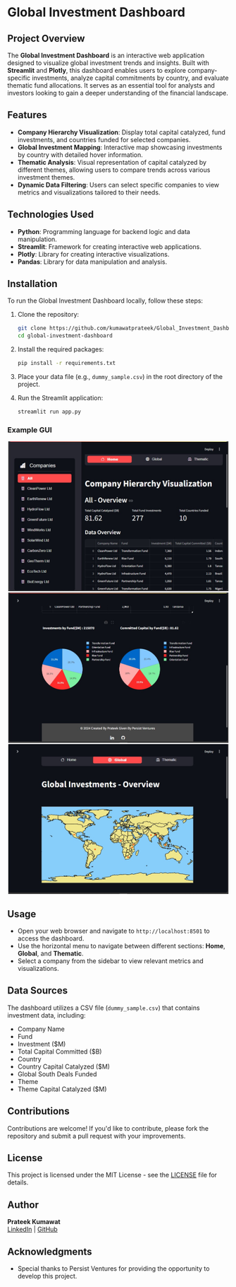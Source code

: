 # Global Investment Dashboard

## Project Overview
The **Global Investment Dashboard** is an interactive web application designed to visualize global investment trends and insights. Built with **Streamlit** and **Plotly**, this dashboard enables users to explore company-specific investments, analyze capital commitments by country, and evaluate thematic fund allocations. It serves as an essential tool for analysts and investors looking to gain a deeper understanding of the financial landscape.

## Features
- **Company Hierarchy Visualization**: Display total capital catalyzed, fund investments, and countries funded for selected companies.
- **Global Investment Mapping**: Interactive map showcasing investments by country with detailed hover information.
- **Thematic Analysis**: Visual representation of capital catalyzed by different themes, allowing users to compare trends across various investment themes.
- **Dynamic Data Filtering**: Users can select specific companies to view metrics and visualizations tailored to their needs.

## Technologies Used
- **Python**: Programming language for backend logic and data manipulation.
- **Streamlit**: Framework for creating interactive web applications.
- **Plotly**: Library for creating interactive visualizations.
- **Pandas**: Library for data manipulation and analysis.

## Installation
To run the Global Investment Dashboard locally, follow these steps:

1. Clone the repository:
   ```bash
   git clone https://github.com/kumawatprateek/Global_Investment_Dashboard_Project.git
   cd global-investment-dashboard
   ```

2. Install the required packages:
   ```bash
   pip install -r requirements.txt
   ```

3. Place your data file (e.g., `dummy_sample.csv`) in the root directory of the project.

4. Run the Streamlit application:
   ```bash
   streamlit run app.py
   ```

### Example GUI
<div align="center">
    <img src="Demo_Img/a.jpg" alt="Home Screen" width="500">
</div>

<div align="center">
    <img src="Demo_Img/b.jpg" alt="Home Screen" width="500">
</div>

<div align="center">
    <img src="Demo_Img/c.jpg" alt="Globle" width="500">
</div>

## Usage
- Open your web browser and navigate to `http://localhost:8501` to access the dashboard.
- Use the horizontal menu to navigate between different sections: **Home**, **Global**, and **Thematic**.
- Select a company from the sidebar to view relevant metrics and visualizations.

## Data Sources
The dashboard utilizes a CSV file (`dummy_sample.csv`) that contains investment data, including:
- Company Name
- Fund
- Investment ($M)
- Total Capital Committed ($B)
- Country
- Country Capital Catalyzed ($M)
- Global South Deals Funded
- Theme
- Theme Capital Catalyzed ($M)

## Contributions
Contributions are welcome! If you'd like to contribute, please fork the repository and submit a pull request with your improvements.

## License
This project is licensed under the MIT License - see the [LICENSE](LICENSE) file for details.

## Author
**Prateek Kumawat**  
[LinkedIn](https://www.linkedin.com/in/kumawatprateek/) | [GitHub](https://github.com/kumawatprateek)

## Acknowledgments
- Special thanks to Persist Ventures for providing the opportunity to develop this project.
